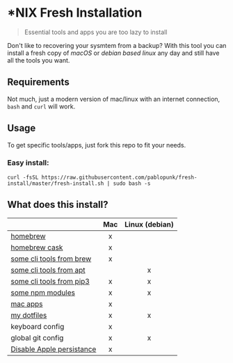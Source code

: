# *NIX Fresh Installation

> Essential tools and apps you are too lazy to install

Don't like to recovering your sysmtem from a backup? With this tool you can install a fresh copy of *macOS* or *debian based linux* any day and still have all the tools you want.


## Requirements

Not much, just a modern version of mac/linux with an internet connection, `bash` and `curl` will work.

## Usage

To get specific tools/apps, just fork this repo to fit your needs.

### Easy install:

```shell
curl -fsSL https://raw.githubusercontent.com/pablopunk/fresh-install/master/fresh-install.sh | sudo bash -s
```

## What does this install?

| | Mac | Linux (debian) |
|-|:---:|:-----:|
|[homebrew](https://brew.sh)|x||
|[homebrew cask](https://caskroom.github.io)|x||
|[some cli tools from brew](./install/brew)|x||
|[some cli tools from apt](./install/apt)||x|
|[some cli tools from pip3](./install/pip3)|x|x|
|[some npm modules](./install/npm)|x|x|
|[mac apps](./install/cask)|x||
|[my dotfiles](https://github.com/pablopunk/dotfiles)|x|x|
|keyboard config|x||
|global git config|x|x|
|[Disable Apple persistance](https://apple.stackexchange.com/questions/124367/stop-mavericks-from-relaunching-applications)|x||
